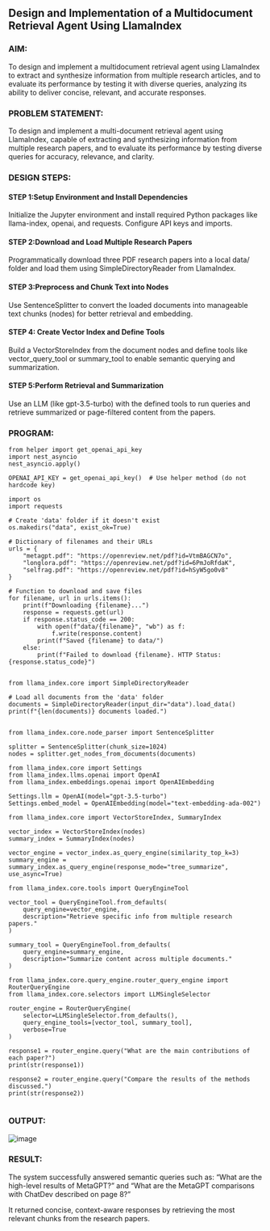 ## Design and Implementation of a Multidocument Retrieval Agent Using LlamaIndex

### AIM:
To design and implement a multidocument retrieval agent using LlamaIndex to extract and synthesize information from multiple research articles, and to evaluate its performance by testing it with diverse queries, analyzing its ability to deliver concise, relevant, and accurate responses.

### PROBLEM STATEMENT:
To design and implement a multi-document retrieval agent using LlamaIndex, capable of extracting and synthesizing information from multiple research papers, and to evaluate its performance by testing diverse queries for accuracy, relevance, and clarity.

### DESIGN STEPS:

#### STEP 1:Setup Environment and Install Dependencies
Initialize the Jupyter environment and install required Python packages like llama-index, openai, and requests. Configure API keys and imports.

#### STEP 2:Download and Load Multiple Research Papers
Programmatically download three PDF research papers into a local data/ folder and load them using SimpleDirectoryReader from LlamaIndex.

#### STEP 3:Preprocess and Chunk Text into Nodes
Use SentenceSplitter to convert the loaded documents into manageable text chunks (nodes) for better retrieval and embedding.

#### STEP 4: Create Vector Index and Define Tools
Build a VectorStoreIndex from the document nodes and define tools like vector_query_tool or summary_tool to enable semantic querying and summarization.

#### STEP 5:Perform Retrieval and Summarization
Use an LLM (like gpt-3.5-turbo) with the defined tools to run queries and retrieve summarized or page-filtered content from the papers.

### PROGRAM:
```
from helper import get_openai_api_key
import nest_asyncio
nest_asyncio.apply()

OPENAI_API_KEY = get_openai_api_key()  # Use helper method (do not hardcode key)

import os
import requests

# Create 'data' folder if it doesn't exist
os.makedirs("data", exist_ok=True)

# Dictionary of filenames and their URLs
urls = {
    "metagpt.pdf": "https://openreview.net/pdf?id=VtmBAGCN7o",
    "longlora.pdf": "https://openreview.net/pdf?id=6PmJoRfdaK",
    "selfrag.pdf": "https://openreview.net/pdf?id=hSyW5go0v8"
}

# Function to download and save files
for filename, url in urls.items():
    print(f"Downloading {filename}...")
    response = requests.get(url)
    if response.status_code == 200:
        with open(f"data/{filename}", "wb") as f:
            f.write(response.content)
        print(f"Saved {filename} to data/")
    else:
        print(f"Failed to download {filename}. HTTP Status: {response.status_code}")


from llama_index.core import SimpleDirectoryReader

# Load all documents from the 'data' folder
documents = SimpleDirectoryReader(input_dir="data").load_data()
print(f"{len(documents)} documents loaded.")


from llama_index.core.node_parser import SentenceSplitter

splitter = SentenceSplitter(chunk_size=1024)
nodes = splitter.get_nodes_from_documents(documents)

from llama_index.core import Settings
from llama_index.llms.openai import OpenAI
from llama_index.embeddings.openai import OpenAIEmbedding

Settings.llm = OpenAI(model="gpt-3.5-turbo")
Settings.embed_model = OpenAIEmbedding(model="text-embedding-ada-002")

from llama_index.core import VectorStoreIndex, SummaryIndex

vector_index = VectorStoreIndex(nodes)
summary_index = SummaryIndex(nodes)

vector_engine = vector_index.as_query_engine(similarity_top_k=3)
summary_engine = summary_index.as_query_engine(response_mode="tree_summarize", use_async=True)

from llama_index.core.tools import QueryEngineTool

vector_tool = QueryEngineTool.from_defaults(
    query_engine=vector_engine,
    description="Retrieve specific info from multiple research papers."
)

summary_tool = QueryEngineTool.from_defaults(
    query_engine=summary_engine,
    description="Summarize content across multiple documents."
)

from llama_index.core.query_engine.router_query_engine import RouterQueryEngine
from llama_index.core.selectors import LLMSingleSelector

router_engine = RouterQueryEngine(
    selector=LLMSingleSelector.from_defaults(),
    query_engine_tools=[vector_tool, summary_tool],
    verbose=True
)

response1 = router_engine.query("What are the main contributions of each paper?")
print(str(response1))

response2 = router_engine.query("Compare the results of the methods discussed.")
print(str(response2))


```

### OUTPUT:

![image](https://github.com/user-attachments/assets/98718f1b-2d03-43b5-982e-59c97aec1384)


### RESULT:

The system successfully answered semantic queries such as:
“What are the high-level results of MetaGPT?” and
“What are the MetaGPT comparisons with ChatDev described on page 8?”

It returned concise, context-aware responses by retrieving the most relevant chunks from the research papers.
